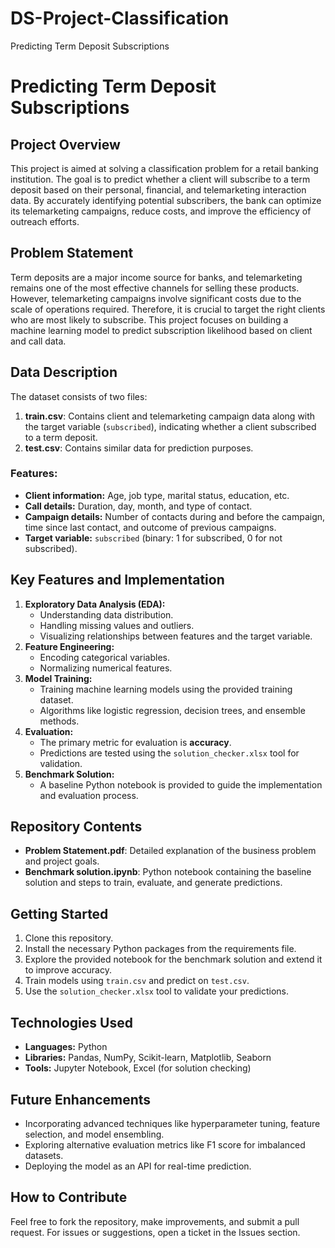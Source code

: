 # DS-Project-Classification
Predicting Term Deposit Subscriptions
# Predicting Term Deposit Subscriptions

## Project Overview
This project is aimed at solving a classification problem for a retail banking institution. The goal is to predict whether a client will subscribe to a term deposit based on their personal, financial, and telemarketing interaction data. By accurately identifying potential subscribers, the bank can optimize its telemarketing campaigns, reduce costs, and improve the efficiency of outreach efforts.

## Problem Statement
Term deposits are a major income source for banks, and telemarketing remains one of the most effective channels for selling these products. However, telemarketing campaigns involve significant costs due to the scale of operations required. Therefore, it is crucial to target the right clients who are most likely to subscribe. This project focuses on building a machine learning model to predict subscription likelihood based on client and call data.

## Data Description
The dataset consists of two files:
1. **train.csv**: Contains client and telemarketing campaign data along with the target variable (`subscribed`), indicating whether a client subscribed to a term deposit.
2. **test.csv**: Contains similar data for prediction purposes.

### Features:
- **Client information:** Age, job type, marital status, education, etc.
- **Call details:** Duration, day, month, and type of contact.
- **Campaign details:** Number of contacts during and before the campaign, time since last contact, and outcome of previous campaigns.
- **Target variable:** `subscribed` (binary: 1 for subscribed, 0 for not subscribed).

## Key Features and Implementation
1. **Exploratory Data Analysis (EDA):**
   - Understanding data distribution.
   - Handling missing values and outliers.
   - Visualizing relationships between features and the target variable.
2. **Feature Engineering:**
   - Encoding categorical variables.
   - Normalizing numerical features.
3. **Model Training:**
   - Training machine learning models using the provided training dataset.
   - Algorithms like logistic regression, decision trees, and ensemble methods.
4. **Evaluation:**
   - The primary metric for evaluation is **accuracy**.
   - Predictions are tested using the `solution_checker.xlsx` tool for validation.
5. **Benchmark Solution:**
   - A baseline Python notebook is provided to guide the implementation and evaluation process.

## Repository Contents
- **Problem Statement.pdf**: Detailed explanation of the business problem and project goals.
- **Benchmark solution.ipynb**: Python notebook containing the baseline solution and steps to train, evaluate, and generate predictions.

## Getting Started
1. Clone this repository.
2. Install the necessary Python packages from the requirements file.
3. Explore the provided notebook for the benchmark solution and extend it to improve accuracy.
4. Train models using `train.csv` and predict on `test.csv`.
5. Use the `solution_checker.xlsx` tool to validate your predictions.

## Technologies Used
- **Languages:** Python
- **Libraries:** Pandas, NumPy, Scikit-learn, Matplotlib, Seaborn
- **Tools:** Jupyter Notebook, Excel (for solution checking)

## Future Enhancements
- Incorporating advanced techniques like hyperparameter tuning, feature selection, and model ensembling.
- Exploring alternative evaluation metrics like F1 score for imbalanced datasets.
- Deploying the model as an API for real-time prediction.

## How to Contribute
Feel free to fork the repository, make improvements, and submit a pull request. For issues or suggestions, open a ticket in the Issues section.
